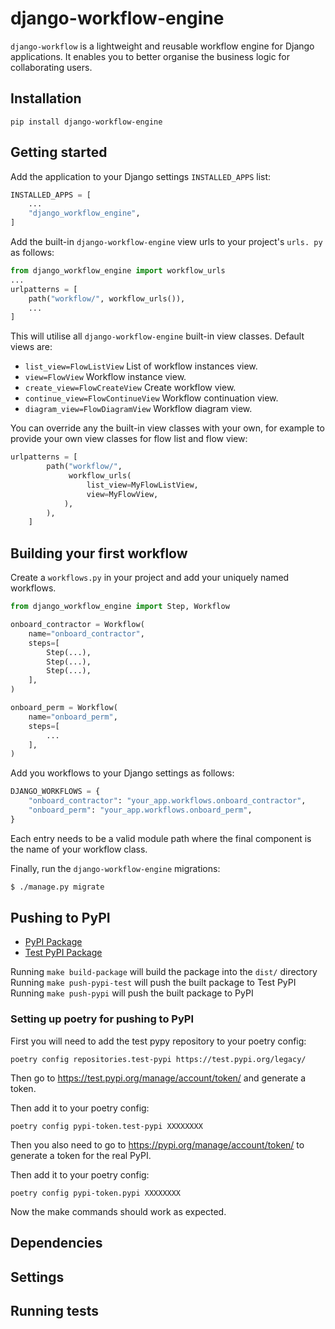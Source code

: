 # django-workflow-engine
`django-workflow` is a lightweight and reusable workflow engine for
Django applications. It enables you to better organise the business logic for
collaborating users.

## Installation

    pip install django-workflow-engine

## Getting started
Add the application to your Django settings `INSTALLED_APPS` list:

```python
INSTALLED_APPS = [
    ...
    "django_workflow_engine",
]
```

Add the built-in `django-workflow-engine` view urls to your project's `urls.
py` as
follows:


```python
from django_workflow_engine import workflow_urls
...
urlpatterns = [
    path("workflow/", workflow_urls()),
    ...
]
```

This will utilise all `django-workflow-engine` built-in view classes. Default views are:
- `list_view=FlowListView` List of workflow instances view.
- `view=FlowView` Workflow instance view.
- `create_view=FlowCreateView` Create workflow view.
- `continue_view=FlowContinueView` Workflow continuation view.
- `diagram_view=FlowDiagramView` Workflow diagram view.

You can override any the built-in view classes with your own, for example to
provide your own view classes for flow list and flow view:

```python
urlpatterns = [
        path("workflow/",
             workflow_urls(
                 list_view=MyFlowListView,
                 view=MyFlowView,
            ),
        ),
    ]
```

## Building your first workflow

Create a `workflows.py` in your project and add your uniquely named workflows.

```python
from django_workflow_engine import Step, Workflow

onboard_contractor = Workflow(
    name="onboard_contractor",
    steps=[
        Step(...),
        Step(...),
        Step(...),
    ],
)

onboard_perm = Workflow(
    name="onboard_perm",
    steps=[
        ...
    ],
)
```

Add you workflows to your Django settings as follows:

```python
DJANGO_WORKFLOWS = {
    "onboard_contractor": "your_app.workflows.onboard_contractor",
    "onboard_perm": "your_app.workflows.onboard_perm",
}
```

Each entry needs to be a valid module path where the final component is the
name of your workflow class.

Finally, run the `django-workflow-engine` migrations:

```bash
$ ./manage.py migrate
```

## Pushing to PyPI

- [PyPI Package](https://pypi.org/project/django-workflow-engine/)
- [Test PyPI Package](https://test.pypi.org/project/django-workflow-engine/)

Running `make build-package` will build the package into the `dist/` directory
Running `make push-pypi-test` will push the built package to Test PyPI
Running `make push-pypi` will push the built package to PyPI

### Setting up poetry for pushing to PyPI

First you will need to add the test pypy repository to your poetry config:

```
poetry config repositories.test-pypi https://test.pypi.org/legacy/
```

Then go to https://test.pypi.org/manage/account/token/ and generate a token.

Then add it to your poetry config:

```
poetry config pypi-token.test-pypi XXXXXXXX
```

Then you also need to go to https://pypi.org/manage/account/token/ to generate a token for the real PyPI.

Then add it to your poetry config:

```
poetry config pypi-token.pypi XXXXXXXX
```

Now the make commands should work as expected.


## Dependencies

## Settings

## Running tests
